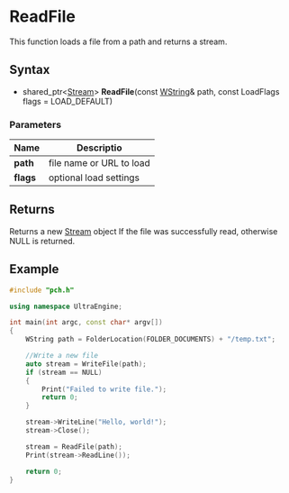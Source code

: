 # ReadFile #
This function loads a file from a path and returns a stream.

## Syntax ##
- shared_ptr<[Stream](CPP_Stream.md)\> **ReadFile**(const [WString](WString.md)& path, const LoadFlags flags = LOAD_DEFAULT)

### Parameters ###
|  Name | Descriptio   |
|--|--|
| **path** | file name or URL to load |
| **flags** | optional load settings |

## Returns ##
Returns a new [Stream](CPP_Stream.md) object If the file was successfully read, otherwise NULL is returned.

## Example

```c++
#include "pch.h"

using namespace UltraEngine;

int main(int argc, const char* argv[])
{
	WString path = FolderLocation(FOLDER_DOCUMENTS) + "/temp.txt";

	//Write a new file
	auto stream = WriteFile(path);
	if (stream == NULL)
	{
		Print("Failed to write file.");
		return 0;
	}

	stream->WriteLine("Hello, world!");
	stream->Close();

	stream = ReadFile(path);
	Print(stream->ReadLine());

	return 0;
}
```
